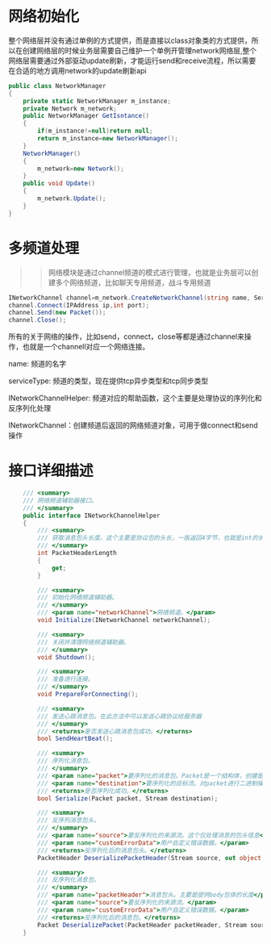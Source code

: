 # 网络初始化

整个网络层并没有通过单例的方式提供，而是直接以class对象类的方式提供，所以在创建网络层的时候业务层需要自己维护一个单例开管理network网络层,整个网络层需要通过外部驱动update刷新，才能运行send和receive流程，所以需要在合适的地方调用network的update刷新api

```C#
public class NetworkManager
{
    private static NetworkManager m_instance;
    private Network m_network;
    public NetworkManager GetIsntance()
    {
        if(m_instance!=null)return null;
        return m_instance=new NetworkManager();
    }
    NetworkManager()
    {
		m_network=new Network();
    }
    public void Update()
    {
        m_network.Update();
    }
}

```



# 多频道处理

>>网络模块是通过channel频道的模式进行管理，也就是业务层可以创建多个网络频道，比如聊天专用频道，战斗专用频道

```C#
INetworkChannel channel=m_network.CreateNetworkChannel(string name, ServiceType serviceType, INetworkChannelHelper networkChannelHelper);
channel.Connect(IPAddress ip,int port);
channel.Send(new Packet());
channel.Close();
```

所有的关于网络的操作，比如send，connect，close等都是通过channel来操作，也就是一个channell对应一个网络连接。

name:  频道的名字

serviceType:  频道的类型，现在提供tcp异步类型和tcp同步类型

INetworkChannelHelper: 频道对应的帮助函数，这个主要是处理协议的序列化和反序列化处理

INetworkChannel：创建频道后返回的网络频道对象，可用于做connect和send操作



# 接口详细描述

```C#
    /// <summary>
    /// 网络频道辅助器接口。
    /// </summary>
    public interface INetworkChannelHelper
    {
        /// <summary>
        /// 获取消息包头长度。这个主要是协议包的头长，一版返回4字节，也就是int的长度
        /// </summary>
        int PacketHeaderLength
        {
            get;
        }

        /// <summary>
        /// 初始化网络频道辅助器。
        /// </summary>
        /// <param name="networkChannel">网络频道。</param>
        void Initialize(INetworkChannel networkChannel);

        /// <summary>
        /// 关闭并清理网络频道辅助器。
        /// </summary>
        void Shutdown();

        /// <summary>
        /// 准备进行连接。
        /// </summary>
        void PrepareForConnecting();

        /// <summary>
        /// 发送心跳消息包。在此方法中可以发送心跳协议给服务器
        /// </summary>
        /// <returns>是否发送心跳消息包成功。</returns>
        bool SendHeartBeat();

        /// <summary>
        /// 序列化消息包。
        /// </summary>
        /// <param name="packet">要序列化的消息包。Packet是一个结构体，创建是不会产生GC，主要是包含msgId，和message对象，由业务层传入</param>
        /// <param name="destination">要序列化的目标流。对packet进行二进制操作写入destination流，注意destination.length要设置成指定的发送长度</param>
        /// <returns>是否序列化成功。</returns>
        bool Serialize(Packet packet, Stream destination);

        /// <summary>
        /// 反序列消息包头。
        /// </summary>
        /// <param name="source">要反序列化的来源流。这个仅处理消息的包头信息</param>
        /// <param name="customErrorData">用户自定义错误数据。</param>
        /// <returns>反序列化后的消息包头。</returns>
        PacketHeader DeserializePacketHeader(Stream source, out object customErrorData);

        /// <summary>
        /// 反序列化消息包。
        /// </summary>
        /// <param name="packetHeader">消息包头。主要是提供body包体的长度</param>
        /// <param name="source">要反序列化的来源流。</param>
        /// <param name="customErrorData">用户自定义错误数据。</param>
        /// <returns>反序列化后的消息包。</returns>
        Packet DeserializePacket(PacketHeader packetHeader, Stream source, out object customErrorData);
    }
```

